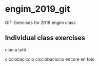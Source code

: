# engim_2019_git
GIT Exercises for 2019 engim class




## Individual class exercises



ciao a tutti


cicciobaciccio
cicciobaciccio encore en fois
